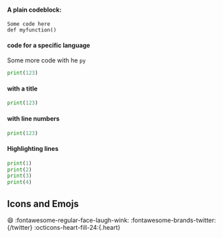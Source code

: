 #### A plain codeblock:
    Some code here
    def myfunction()





#### code for a specific language

Some more code with he `py`

```py
print(123)
```


#### with a title
```py title="testTitle"
print(123)
```

#### with line numbers
```python linenums="1"
print(123)
```

#### Highlighting lines
```python hl_lines="2 3"
print(1)
print(2)
print(3)
print(4)
```

## Icons and Emojs
:smile:
:fontawesome-regular-face-laugh-wink:
:fontawesome-brands-twitter:{/twitter}
:octicons-heart-fill-24:{.heart}